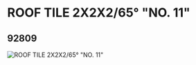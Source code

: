 # ROOF TILE 2X2X2/65° "NO. 11"
## 92809
![ROOF TILE 2X2X2/65° "NO. 11"](https://lc-www-live-s.legocdn.com/media/bricks/5/2/4597074.jpg)